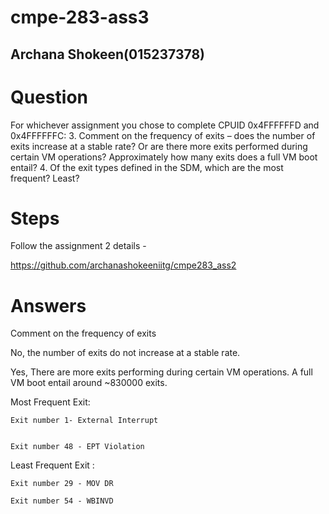 # cmpe-283-ass3

## Archana Shokeen(015237378)

# Question

For whichever assignment you chose to complete CPUID 0x4FFFFFFD and 0x4FFFFFFC:
3. Comment on the frequency of exits – does the number of exits increase at a stable rate? Or are there 
more exits performed during certain VM operations? Approximately how many exits does a full VM 
boot entail?
4. Of the exit types defined in the SDM, which are the most frequent? Least?

# Steps

Follow the assignment 2 details -

https://github.com/archanashokeeniitg/cmpe283_ass2


# Answers


Comment on the frequency of exits 

No, the number of exits do not increase at a stable rate.

Yes, There are more exits performing during certain VM operations. A full VM boot entail around ~830000 exits.


Most Frequent Exit:


    Exit number 1- External Interrupt
    

    Exit number 48 - EPT Violation
	
	
Least Frequent Exit :

    Exit number 29 - MOV DR
  
  	Exit number 54 - WBINVD
  
	
